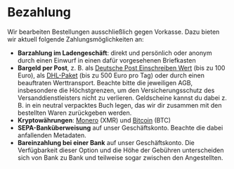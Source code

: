 # Bezahlung

Wir bearbeiten Bestellungen ausschließlich gegen Vorkasse. Dazu bieten wir aktuell folgende Zahlungsmöglichkeiten an:

* **Barzahlung im Ladengeschäft**: direkt und persönlich oder anonym durch einen Einwurf in einen dafür vorgesehenen Briefkasten
* **Bargeld per Post**, z. B. als [Deutsche Post Einschreiben Wert](https://www.deutschepost.de/de/e/einschreiben/kuendigung-abo-themen/geld-verschicken.html) (bis zu 100 Euro), als [DHL-Paket](https://www.dhl.de/content/dam/images/pdf/dhl-wertgegenstaende-de.pdf) (bis zu 500 Euro pro Tag) oder durch einen beauftraten Werttransport. Beachte bitte die jeweiligen AGB, insbesondere die Höchstgrenzen, um den Versicherungsschutz des Versanddienstleisters nicht zu verlieren. Geldscheine kannst du dabei z. B. in ein neutral verpacktes Buch legen, das wir dir zusammen mit den bestellten Waren zurückgeben werden.
* **Kryptowährungen**: [Monero](https://www.getmonero.org/de/) (XMR) und [Bitcoin](https://bitcoin.org/de/) (BTC)
* **SEPA-Banküberweisung** auf unser Geschäftskonto. Beachte die dabei anfallenden Metadaten.
* **Bareinzahlung bei einer Bank** auf unser Geschäftskonto. Die Verfügbarkeit dieser Option und die Höhe der Gebühren unterscheiden sich von Bank zu Bank und teilweise sogar zwischen den Angestellten.
